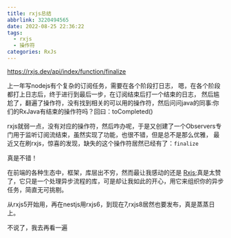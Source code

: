 ```yaml
---
title: rxjs总结
abbrlink: 3220494565
date: 2022-08-25 22:36:22
tags:
  - rxjs
  - 操作符
categories: RxJs
---
```


https://rxjs.dev/api/index/function/finalize

<!-- more -->

上一年写nodejs有个复杂的订阅任务，需要在各个阶段打日志，
嗯，在各个阶段都打上日志后，终于进行到最后一步，在订阅结束后打一个结束的日志，
然后尴尬了，翻遍了操作符，没有找到相关的可以用的操作符，然后问问java的同事:你们的RxJava有结束的操作符吗？回曰：toCompleted()

rxjs就弱一点，没有对应的操作符，然后咋办呢，于是又创建了一个Observers专门用于监听订阅流结束，虽然实现了功能，也很不错，但是总不是那么优雅，
最近又在刷rxjs，惊喜的发现，缺失的这个操作符居然已经有了：<code>finalize</code>

真是不错！

在前端的各种生态中，框架，库层出不穷，然而最让我感动的还是 [Rxjs](https://rxjs.dev/);真是太赞了，它只是一个处理异步流程的库，可是却让我如此的开心，用它来组织你的异步任务，简直无可挑剔。

从rxjs5开始用，再在nestjs用rxjs6，到现在7,rxjs8居然也要发布，真是蒸蒸日上。

不说了，我去再看一遍